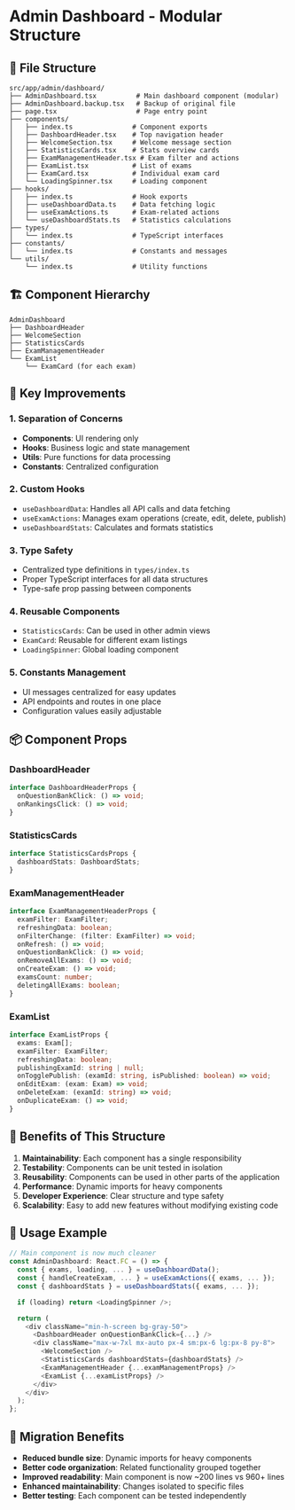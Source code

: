 # Admin Dashboard - Modular Structure

## 📁 File Structure

```
src/app/admin/dashboard/
├── AdminDashboard.tsx          # Main dashboard component (modular)
├── AdminDashboard.backup.tsx   # Backup of original file
├── page.tsx                    # Page entry point
├── components/
│   ├── index.ts               # Component exports
│   ├── DashboardHeader.tsx    # Top navigation header
│   ├── WelcomeSection.tsx     # Welcome message section
│   ├── StatisticsCards.tsx    # Stats overview cards
│   ├── ExamManagementHeader.tsx # Exam filter and actions
│   ├── ExamList.tsx           # List of exams
│   ├── ExamCard.tsx           # Individual exam card
│   └── LoadingSpinner.tsx     # Loading component
├── hooks/
│   ├── index.ts               # Hook exports
│   ├── useDashboardData.ts    # Data fetching logic
│   ├── useExamActions.ts      # Exam-related actions
│   └── useDashboardStats.ts   # Statistics calculations
├── types/
│   └── index.ts               # TypeScript interfaces
├── constants/
│   └── index.ts               # Constants and messages
└── utils/
    └── index.ts               # Utility functions
```

## 🏗️ Component Hierarchy

```
AdminDashboard
├── DashboardHeader
├── WelcomeSection
├── StatisticsCards
├── ExamManagementHeader
└── ExamList
    └── ExamCard (for each exam)
```

## 🔧 Key Improvements

### 1. **Separation of Concerns**
- **Components**: UI rendering only
- **Hooks**: Business logic and state management
- **Utils**: Pure functions for data processing
- **Constants**: Centralized configuration

### 2. **Custom Hooks**
- `useDashboardData`: Handles all API calls and data fetching
- `useExamActions`: Manages exam operations (create, edit, delete, publish)
- `useDashboardStats`: Calculates and formats statistics

### 3. **Type Safety**
- Centralized type definitions in `types/index.ts`
- Proper TypeScript interfaces for all data structures
- Type-safe prop passing between components

### 4. **Reusable Components**
- `StatisticsCards`: Can be used in other admin views
- `ExamCard`: Reusable for different exam listings
- `LoadingSpinner`: Global loading component

### 5. **Constants Management**
- UI messages centralized for easy updates
- API endpoints and routes in one place
- Configuration values easily adjustable

## 📦 Component Props

### DashboardHeader
```typescript
interface DashboardHeaderProps {
  onQuestionBankClick: () => void;
  onRankingsClick: () => void;
}
```

### StatisticsCards
```typescript
interface StatisticsCardsProps {
  dashboardStats: DashboardStats;
}
```

### ExamManagementHeader
```typescript
interface ExamManagementHeaderProps {
  examFilter: ExamFilter;
  refreshingData: boolean;
  onFilterChange: (filter: ExamFilter) => void;
  onRefresh: () => void;
  onQuestionBankClick: () => void;
  onRemoveAllExams: () => void;
  onCreateExam: () => void;
  examsCount: number;
  deletingAllExams: boolean;
}
```

### ExamList
```typescript
interface ExamListProps {
  exams: Exam[];
  examFilter: ExamFilter;
  refreshingData: boolean;
  publishingExamId: string | null;
  onTogglePublish: (examId: string, isPublished: boolean) => void;
  onEditExam: (exam: Exam) => void;
  onDeleteExam: (examId: string) => void;
  onDuplicateExam: () => void;
}
```

## 🎯 Benefits of This Structure

1. **Maintainability**: Each component has a single responsibility
2. **Testability**: Components can be unit tested in isolation
3. **Reusability**: Components can be used in other parts of the application
4. **Performance**: Dynamic imports for heavy components
5. **Developer Experience**: Clear structure and type safety
6. **Scalability**: Easy to add new features without modifying existing code

## 🚀 Usage Example

```typescript
// Main component is now much cleaner
const AdminDashboard: React.FC = () => {
  const { exams, loading, ... } = useDashboardData();
  const { handleCreateExam, ... } = useExamActions({ exams, ... });
  const { dashboardStats } = useDashboardStats({ exams, ... });

  if (loading) return <LoadingSpinner />;

  return (
    <div className="min-h-screen bg-gray-50">
      <DashboardHeader onQuestionBankClick={...} />
      <div className="max-w-7xl mx-auto px-4 sm:px-6 lg:px-8 py-8">
        <WelcomeSection />
        <StatisticsCards dashboardStats={dashboardStats} />
        <ExamManagementHeader {...examManagementProps} />
        <ExamList {...examListProps} />
      </div>
    </div>
  );
};
```

## 🔄 Migration Benefits

- **Reduced bundle size**: Dynamic imports for heavy components
- **Better code organization**: Related functionality grouped together
- **Improved readability**: Main component is now ~200 lines vs 960+ lines
- **Enhanced maintainability**: Changes isolated to specific files
- **Better testing**: Each component can be tested independently
